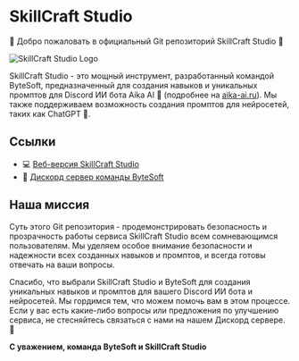 # SkillCraft Studio

🚀 Добро пожаловать в официальный Git репозиторий SkillCraft Studio 🚀

![SkillCraft Studio Logo](https://cdn.discordapp.com/avatars/1131215558164103259/ddbafaa79a780640ef32b35baae11a88.png)

SkillCraft Studio - это мощный инструмент, разработанный командой ByteSoft, предназначенный для создания навыков и уникальных промптов для Discord ИИ бота Aika AI 🤖 (подробнее на [aika-ai.ru](https://aika-ai.ru)). Мы также поддерживаем возможность создания промптов для нейросетей, таких как ChatGPT 🧠.

## Ссылки
- 💻 [Веб-версия SkillCraft Studio](https://skillcraft.aika-ai.ru/web)
- 💬 [Дискорд сервер команды ByteSoft](https://discord.gg/JNhz7ybTtR)

## Наша миссия
Суть этого Git репозитория - продемонстрировать безопасность и прозрачность работы сервиса SkillCraft Studio всем сомневающимся пользователям. Мы уделяем особое внимание безопасности и надежности всех созданных навыков и промптов, и всегда готовы отвечать на ваши вопросы.

Спасибо, что выбрали SkillCraft Studio и ByteSoft для создания уникальных навыков и промптов для вашего Discord ИИ бота и нейросетей. Мы гордимся тем, что можем помочь вам в этом процессе. Если у вас есть какие-либо вопросы или предложения по улучшению сервиса, не стесняйтесь связаться с нами на нашем Дискорд сервере. 🙌

**С уважением, команда ByteSoft и SkillCraft Studio**
